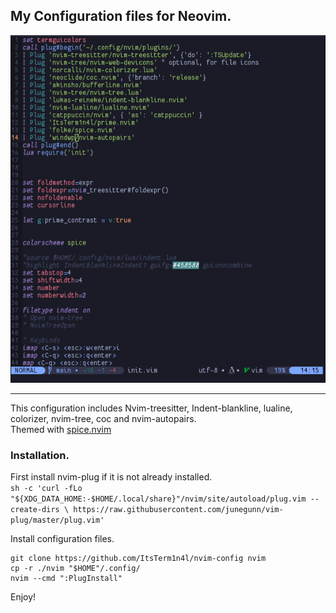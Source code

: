 ## My Configuration files for Neovim.
![screenshot](./screenshot.png)
___
This configuration includes Nvim-treesitter, Indent-blankline, lualine, colorizer, nvim-tree, coc and nvim-autopairs.    
Themed with [spice.nvim](https://github.com/ItsTerm1n4l/spice.nvim)   

### Installation.
First install nvim-plug if it is not already installed.    
`sh -c 'curl -fLo "${XDG_DATA_HOME:-$HOME/.local/share}"/nvim/site/autoload/plug.vim --create-dirs \
       https://raw.githubusercontent.com/junegunn/vim-plug/master/plug.vim'`

Install configuration files.
```
git clone https://github.com/ItsTerm1n4l/nvim-config nvim
cp -r ./nvim "$HOME"/.config/
nvim --cmd ":PlugInstall"
```
Enjoy!

